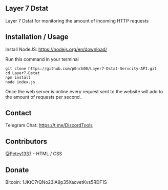 ## Layer 7 Dstat

Layer 7 Dstat for monitoring the amount of incoming HTTP requests

## Installation / Usage

Install NodeJS: https://nodejs.org/en/download/

Run this command in your terminal

```
git clone https://github.com/p0nch00/Layer7-Dstat-Servcity-API.git
cd Layer7-Dstat
npm install
node index.js
```
Once the web server is online every request sent to the website will add to the amount of requests per second.

## Contact

Telegram Chat: https://t.me/DiscordTools

## Contributors

[@Petey1337](https://github.com/Petey1337) - HTML / CSS

## Donate

Bitcoin: 1JKtC7rQNo23iA9p35XaovetKvs5RDF1S

